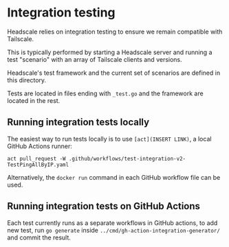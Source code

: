 # Integration testing

Headscale relies on integration testing to ensure we remain compatible with Tailscale.

This is typically performed by starting a Headscale server and running a test "scenario"
with an array of Tailscale clients and versions.

Headscale's test framework and the current set of scenarios are defined in this directory.

Tests are located in files ending with `_test.go` and the framework are located in the rest.

## Running integration tests locally

The easiest way to run tests locally is to use `[act](INSERT LINK)`, a local GitHub Actions runner:

```
act pull_request -W .github/workflows/test-integration-v2-TestPingAllByIP.yaml
```

Alternatively, the `docker run` command in each GitHub workflow file can be used.

## Running integration tests on GitHub Actions

Each test currently runs as a separate workflows in GitHub actions, to add new test, run
`go generate` inside `../cmd/gh-action-integration-generator/` and commit the result.
